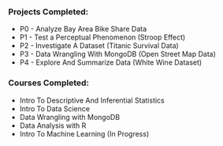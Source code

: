 ### Projects Completed:
- P0 - Analyze Bay Area Bike Share Data
- P1 - Test a Perceptual Phenomenon (Stroop Effect)
- P2 - Investigate A Dataset (Titanic Survival Data)
- P3 - Data Wrangling With MongoDB (Open Street Map Data)
- P4 - Explore And Summarize Data (White Wine Dataset)

### Courses Completed:
- Intro To Descriptive And Inferential Statistics 
- Intro To Data Science
- Data Wrangling with MongoDB
- Data Analysis with R 
- Intro To Machine Learning (In Progress)



